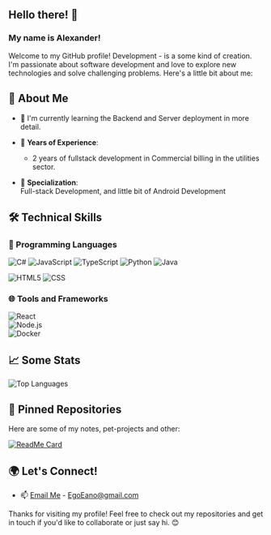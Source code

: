 ## Hello there! 👋

### My name is Alexander!
Welcome to my GitHub profile! Development - is a some kind of creation. I'm passionate about software development and love to explore new technologies and solve challenging problems. Here's a little bit about me:


## 🚀 About Me

- 🌱 I'm currently learning the Backend and Server deployment in more detail.

- 💼 **Years of Experience**: 
  - 2 years of fullstack development in Commercial billing in the utilities sector.  

- 🎯 **Specialization**:  
    Full-stack Development, and little bit of Android Development


## 🛠 Technical Skills  

### 💬 Programming Languages

![C#](https://img.shields.io/badge/-C%23-886ce3?logo=sharp&logoColor=white&style=for-the-badge&logoWidth=30) ![JavaScript](https://img.shields.io/badge/-JavaScript-F7DF1E?logo=javascript&logoColor=black&style=for-the-badge&logoWidth=30) ![TypeScript](https://img.shields.io/badge/-TypeScript-1e3deb?logo=typescript&logoColor=black&style=for-the-badge&logoWidth=30)  ![Python](https://img.shields.io/badge/-Python-3776AB?logo=python&logoColor=white&style=for-the-badge&logoWidth=30) ![Java](https://img.shields.io/badge/-Java-e66f00?logo=gitea&logoColor=blue&style=for-the-badge&logoWidth=30)

![HTML5](https://img.shields.io/badge/-HTML5-f0f0f0?logo=html5&logoColor=e66f00&style=for-the-badge&logoWidth=30) ![CSS](https://img.shields.io/badge/-CSS3-f0f0f0?logo=css3&logoColor=006cb4&style=for-the-badge&logoWidth=30)


### 🌐 Tools and Frameworks  
![React](https://img.shields.io/badge/-React-61DAFB?logo=react&logoColor=black&style=flat)  
![Node.js](https://img.shields.io/badge/-Node.js-339933?logo=node.js&logoColor=white&style=flat)  
![Docker](https://img.shields.io/badge/-Docker-2496ED?logo=docker&logoColor=white&style=flat)


## 📈 Some Stats

![Top Languages](https://github-readme-stats.vercel.app/api/top-langs/?username=EgoEano&layout=compact&theme=radical)  

<!--
## 📂 Featured Projects  
### 🔗 [Project Name 1](https://github.com/yourusername/project1)  
> *Brief description:* A web application that [does something impactful].  
- 🛠 **Tech Stack**: React, Node.js, PostgreSQL.  
- 🌟 **Key Features**: Authentication, real-time updates, responsive UI.  
- 🚀 **Live Demo**: [Live Link](https://demo-link.com).  
-->

## 📌 Pinned Repositories

Here are some of my notes, pet-projects and other:

[![ReadMe Card](https://github-readme-stats.vercel.app/api/pin/?username=EgoEano&repo=EanoOpen&theme=radical)](https://github.com/EgoEano/EanoOpen)


## 🌍 Let's Connect!  
- 📫 [Email Me](mailto:EgoEano@gmail.com) - EgoEano@gmail.com


Thanks for visiting my profile! Feel free to check out my repositories and get in touch if you'd like to collaborate or just say hi. 😊
